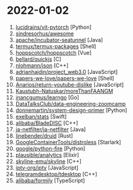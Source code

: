 # 2022-01-02

1. [lucidrains/vit-pytorch](https://github.com/lucidrains/vit-pytorch "Implementation of Vision Transformer, a simple way to achieve SOTA in vision classification with only a single transformer encoder, in Pytorch") [Python]
2. [sindresorhus/awesome](https://github.com/sindresorhus/awesome "😎 Awesome lists about all kinds of interesting topics") 
3. [apache/incubator-seatunnel](https://github.com/apache/incubator-seatunnel "SeaTunnel is a distributed, high-performance data integration platform for the synchronization and transformation of massive data (offline & real-time).") [Java]
4. [termux/termux-packages](https://github.com/termux/termux-packages "A build system and primary set of packages for Termux.") [Shell]
5. [hoppscotch/hoppscotch](https://github.com/hoppscotch/hoppscotch "👽 Open source API development ecosystem https://hoppscotch.io") [Vue]
6. [bellard/quickjs](https://github.com/bellard/quickjs "Public repository of the QuickJS Javascript Engine. Pull requests are not accepted. Use the mailing list to submit patches.") [C]
7. [nlohmann/json](https://github.com/nlohmann/json "JSON for Modern C++") [C++]
8. [adrianhajdin/project_web3.0](https://github.com/adrianhajdin/project_web3.0 "Web 3.0 React Solidity Blockchain Application") [JavaScript]
9. [papers-we-love/papers-we-love](https://github.com/papers-we-love/papers-we-love "Papers from the computer science community to read and discuss.") [Shell]
10. [Anarios/return-youtube-dislike](https://github.com/Anarios/return-youtube-dislike "Chrome extension to return youtube dislikes") [JavaScript]
11. [Kaustubh-Natuskar/moreThanFAANGM](https://github.com/Kaustubh-Natuskar/moreThanFAANGM "This repository contains opportunities for you to apply to more than 300 product base companies(NOT JUST FAANGM) & good start-ups.") 
12. [inancgumus/learngo](https://github.com/inancgumus/learngo "1000+ Hand-Crafted Go Examples, Exercises, and Quizzes") [Go]
13. [DataTalksClub/data-engineering-zoomcamp](https://github.com/DataTalksClub/data-engineering-zoomcamp "Code for Data Engineer Zoomcamp course") 
14. [donnemartin/system-design-primer](https://github.com/donnemartin/system-design-primer "Learn how to design large-scale systems. Prep for the system design interview. Includes Anki flashcards.") [Python]
15. [exelban/stats](https://github.com/exelban/stats "macOS system monitor in your menu bar") [Swift]
16. [alibaba/BladeDISC](https://github.com/alibaba/BladeDISC "BladeDISC is an end-to-end DynamIc Shape Compiler project for machine learning workloads.") [C++]
17. [ja-netfilter/ja-netfilter](https://github.com/ja-netfilter/ja-netfilter "A javaagent framework") [Java]
18. [linebender/druid](https://github.com/linebender/druid "A data-first Rust-native UI design toolkit.") [Rust]
19. [GoogleContainerTools/distroless](https://github.com/GoogleContainerTools/distroless "🥑 Language focused docker images, minus the operating system.") [Starlark]
20. [google/python-fire](https://github.com/google/python-fire "Python Fire is a library for automatically generating command line interfaces (CLIs) from absolutely any Python object.") [Python]
21. [plausible/analytics](https://github.com/plausible/analytics "Simple, open-source, lightweight (< 1 KB) and privacy-friendly web analytics alternative to Google Analytics.") [Elixir]
22. [skyline-emu/skyline](https://github.com/skyline-emu/skyline "Run Nintendo Switch homebrew & games on your Android device!") [C++]
23. [iptv-org/iptv](https://github.com/iptv-org/iptv "Collection of publicly available IPTV channels from all over the world") [JavaScript]
24. [telegramdesktop/tdesktop](https://github.com/telegramdesktop/tdesktop "Telegram Desktop messaging app") [C++]
25. [alibaba/formily](https://github.com/alibaba/formily "Alibaba Group Unified Form Solution -- Support React/ReactNative/Vue2/Vue3") [TypeScript]
